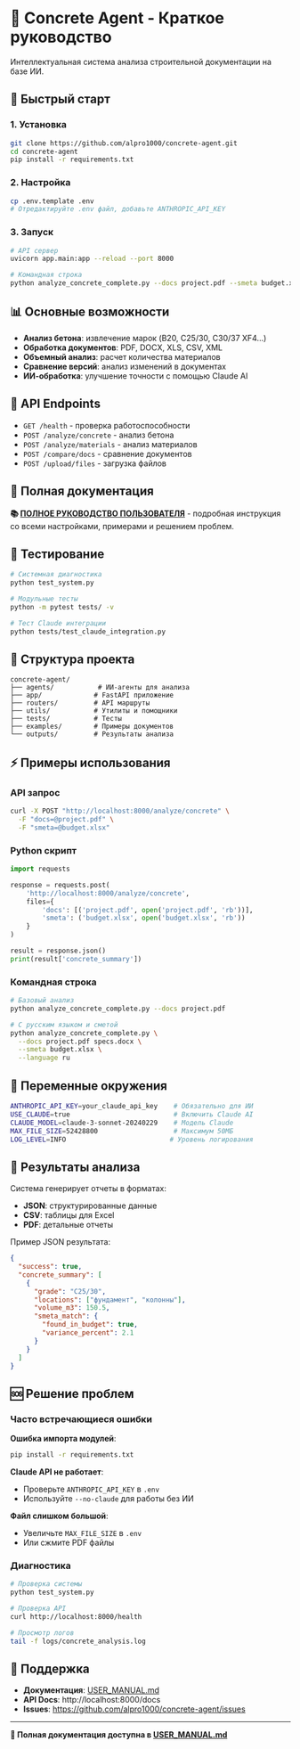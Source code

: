 # 🧱 Concrete Agent - Краткое руководство

Интеллектуальная система анализа строительной документации на базе ИИ.

## 🚀 Быстрый старт

### 1. Установка

```bash
git clone https://github.com/alpro1000/concrete-agent.git
cd concrete-agent
pip install -r requirements.txt
```

### 2. Настройка

```bash
cp .env.template .env
# Отредактируйте .env файл, добавьте ANTHROPIC_API_KEY
```

### 3. Запуск

```bash
# API сервер
uvicorn app.main:app --reload --port 8000

# Командная строка
python analyze_concrete_complete.py --docs project.pdf --smeta budget.xlsx
```

## 📊 Основные возможности

- **Анализ бетона**: извлечение марок (B20, C25/30, C30/37 XF4...)
- **Обработка документов**: PDF, DOCX, XLS, CSV, XML
- **Объемный анализ**: расчет количества материалов
- **Сравнение версий**: анализ изменений в документах
- **ИИ-обработка**: улучшение точности с помощью Claude AI

## 🔧 API Endpoints

- `GET /health` - проверка работоспособности
- `POST /analyze/concrete` - анализ бетона
- `POST /analyze/materials` - анализ материалов
- `POST /compare/docs` - сравнение документов
- `POST /upload/files` - загрузка файлов

## 📖 Полная документация

**📚 [ПОЛНОЕ РУКОВОДСТВО ПОЛЬЗОВАТЕЛЯ](USER_MANUAL.md)** - подробная инструкция со всеми настройками, примерами и решением проблем.

## 🧪 Тестирование

```bash
# Системная диагностика
python test_system.py

# Модульные тесты
python -m pytest tests/ -v

# Тест Claude интеграции
python tests/test_claude_integration.py
```

## 📁 Структура проекта

```
concrete-agent/
├── agents/           # ИИ-агенты для анализа
├── app/             # FastAPI приложение
├── routers/         # API маршруты
├── utils/           # Утилиты и помощники
├── tests/           # Тесты
├── examples/        # Примеры документов
└── outputs/         # Результаты анализа
```

## ⚡ Примеры использования

### API запрос

```bash
curl -X POST "http://localhost:8000/analyze/concrete" \
  -F "docs=@project.pdf" \
  -F "smeta=@budget.xlsx"
```

### Python скрипт

```python
import requests

response = requests.post(
    'http://localhost:8000/analyze/concrete',
    files={
        'docs': [('project.pdf', open('project.pdf', 'rb'))],
        'smeta': ('budget.xlsx', open('budget.xlsx', 'rb'))
    }
)

result = response.json()
print(result['concrete_summary'])
```

### Командная строка

```bash
# Базовый анализ
python analyze_concrete_complete.py --docs project.pdf

# С русским языком и сметой
python analyze_concrete_complete.py \
  --docs project.pdf specs.docx \
  --smeta budget.xlsx \
  --language ru
```

## 🔑 Переменные окружения

```bash
ANTHROPIC_API_KEY=your_claude_api_key    # Обязательно для ИИ
USE_CLAUDE=true                          # Включить Claude AI
CLAUDE_MODEL=claude-3-sonnet-20240229    # Модель Claude
MAX_FILE_SIZE=52428800                   # Максимум 50МБ
LOG_LEVEL=INFO                          # Уровень логирования
```

## 🎯 Результаты анализа

Система генерирует отчеты в форматах:
- **JSON**: структурированные данные
- **CSV**: таблицы для Excel
- **PDF**: детальные отчеты

Пример JSON результата:
```json
{
  "success": true,
  "concrete_summary": [
    {
      "grade": "C25/30",
      "locations": ["фундамент", "колонны"],
      "volume_m3": 150.5,
      "smeta_match": {
        "found_in_budget": true,
        "variance_percent": 2.1
      }
    }
  ]
}
```

## 🆘 Решение проблем

### Часто встречающиеся ошибки

**Ошибка импорта модулей**:
```bash
pip install -r requirements.txt
```

**Claude API не работает**:
- Проверьте `ANTHROPIC_API_KEY` в `.env`
- Используйте `--no-claude` для работы без ИИ

**Файл слишком большой**:
- Увеличьте `MAX_FILE_SIZE` в `.env`
- Или сжмите PDF файлы

### Диагностика

```bash
# Проверка системы
python test_system.py

# Проверка API
curl http://localhost:8000/health

# Просмотр логов
tail -f logs/concrete_analysis.log
```

## 📧 Поддержка

- **Документация**: [USER_MANUAL.md](USER_MANUAL.md)
- **API Docs**: http://localhost:8000/docs
- **Issues**: https://github.com/alpro1000/concrete-agent/issues

---

**🔗 Полная документация доступна в [USER_MANUAL.md](USER_MANUAL.md)**